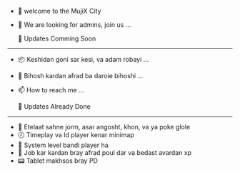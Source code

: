 - 👋 welcome to the MujiX City
- 👀 We are looking for admins, join us ...


  🔄 Updates Comming Soon
--------------------------------
- 📦 Keshidan goni sar kesi, va adam robayi ...
- 💊 Bihosh kardan afrad ba daroie bihoshi ...
- 📫 How to reach me ...


  🔄 Updates Already Done
---------------------------------
- 🔦 Etelaat sahne jorm, asar angosht, khon, va ya poke glole
- 🕗 Timeplay va Id player kenar minimap
- 🥇 System level bandi player ha
- 🔰  Job kar kardan bray afrad poul dar va bedast avardan xp
- 📟 Tablet makhsos bray PD 


